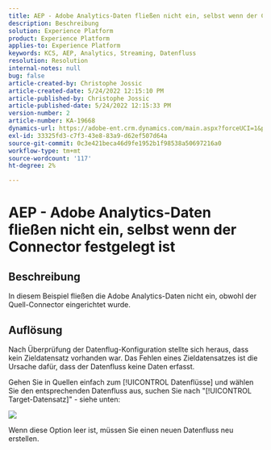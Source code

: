 ```yaml
---
title: AEP - Adobe Analytics-Daten fließen nicht ein, selbst wenn der Connector festgelegt ist
description: Beschreibung
solution: Experience Platform
product: Experience Platform
applies-to: Experience Platform
keywords: KCS, AEP, Analytics, Streaming, Datenfluss
resolution: Resolution
internal-notes: null
bug: false
article-created-by: Christophe Jossic
article-created-date: 5/24/2022 12:15:10 PM
article-published-by: Christophe Jossic
article-published-date: 5/24/2022 12:15:33 PM
version-number: 2
article-number: KA-19668
dynamics-url: https://adobe-ent.crm.dynamics.com/main.aspx?forceUCI=1&pagetype=entityrecord&etn=knowledgearticle&id=a9ac5123-5bdb-ec11-a7b6-0022480b01c6
exl-id: 33325fd3-c7f3-43e8-83a9-d62ef507d64a
source-git-commit: 0c3e421beca46d9fe1952b1f98538a50697216a0
workflow-type: tm+mt
source-wordcount: '117'
ht-degree: 2%

---
```


# AEP - Adobe Analytics-Daten fließen nicht ein, selbst wenn der Connector festgelegt ist

## Beschreibung


In diesem Beispiel fließen die Adobe Analytics-Daten nicht ein, obwohl der Quell-Connector eingerichtet wurde.


## Auflösung


Nach Überprüfung der Datenflug-Konfiguration stellte sich heraus, dass kein Zieldatensatz vorhanden war. Das Fehlen eines Zieldatensatzes ist die Ursache dafür, dass der Datenfluss keine Daten erfasst.

Gehen Sie in Quellen einfach zum [!UICONTROL Datenflüsse] und wählen Sie den entsprechenden Datenfluss aus, suchen Sie nach &quot;[!UICONTROL Target-Datensatz]&quot; - siehe unten:

![](assets/6dcf5ee4-5adb-ec11-a7b6-0022480b01c6.png)



















Wenn diese Option leer ist, müssen Sie einen neuen Datenfluss neu erstellen.
